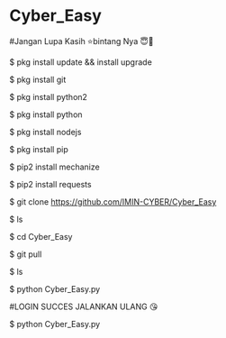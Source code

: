 # Cyber_Easy #

#Jangan Lupa Kasih ⭐bintang Nya 😇🙏

$ pkg install update && install upgrade

$ pkg install git

$ pkg install python2 

$ pkg install python

$ pkg install nodejs

$ pkg install pip

$ pip2 install mechanize

$ pip2 install requests

$ git clone https://github.com/IMIN-CYBER/Cyber_Easy

$ ls

$ cd Cyber_Easy

$ git pull

$ ls

$ python Cyber_Easy.py

#LOGIN SUCCES JALANKAN ULANG 😘

$ python Cyber_Easy.py
